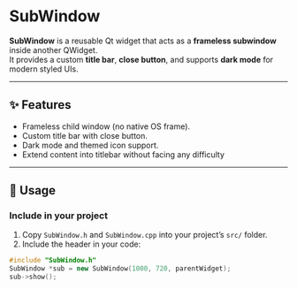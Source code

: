 # SubWindow

**SubWindow** is a reusable Qt widget that acts as a **frameless subwindow** inside another QWidget.  
It provides a custom **title bar**, **close button**, and supports **dark mode** for modern styled UIs.

---

## ✨ Features
- Frameless child window (no native OS frame).
- Custom title bar with close button.
- Dark mode and themed icon support.
- Extend content into titlebar without facing any difficulty


---

## 🚀 Usage

### Include in your project
1. Copy `SubWindow.h` and `SubWindow.cpp` into your project’s `src/` folder.
2. Include the header in your code:

```cpp
#include "SubWindow.h"
SubWindow *sub = new SubWindow(1000, 720, parentWidget);
sub->show();
